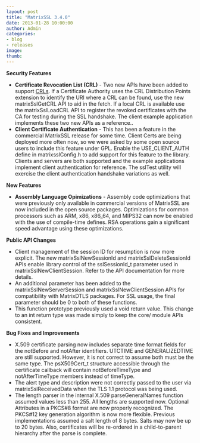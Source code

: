 ```yaml
---
layout: post
title: "MatrixSSL 3.4.0"
date: 2013-01-28 10:00:00
author: Admin
categories:
- blog
- releases
image:
thumb:
---
```

<b>Security Features</b>
<ul>
<li><b>Certificate Revocation List (CRL)</b> - Two new APIs have been added to support <a href="http://en.wikipedia.org/wiki/Revocation_list" target='_new'>CRLs</a>.
If a Certificate Authority uses the CRL Distribution Points extension to identify the URI where a CRL can be found, use the new matrixSslGetCRL API to aid in the fetch. If a local CRL is available use the matrixSslLoadCRL API to register the revoked certificates with the CA for testing during the SSL handshake. The client example application implements these two new APIs as a reference..
</li>
<li>
<b>Client Certificate Authentication</b> - This has been a feature in the commercial MatrixSSL release for some time. Client Certs are being deployed more often now, so we were asked by some open source users to include this feature under GPL.
Enable the USE_CLIENT_AUTH define in matrixsslConfig.h to add support for this feature to the library.
Clients and servers are both supported and the example applications implement client authentication for reference. The sslTest utility will exercise the client authentication handshake variations as well.
</li>
</ul>
<p/>
<b>New Features</b>
<ul>
<li><b>Assembly Language Opimizations</b> - Assembly code optimizations that were previously only available in commercial versions of MatrixSSL are now included in the open source packages. Optimizations for common processors such as ARM, x86, x86_64, and MIPS32 can now be enabled with the use of compile-time defines. RSA operations gain a significant speed advantage using these optimizations.</li>
</ul>
<p/>
<b>Public API Changes</b>
<ul>
<li>Client management of the session ID for resumption is now more explicit. The new matrixSslNewSessionId and matrixSslDeleteSessionId APIs enable library control of the sslSessionId_t parameter used in matrixSslNewClientSession. Refer to the API documentation for more details.</li>
<li>An additional parameter has been added to the matrixSslNewServerSession and matrixSslNewClientSession APIs for compatibility with MatrixDTLS packages. For SSL usage, the final parameter should be 0 to both of these functions.</li>
<li>This function prototype previously used a void return value. This change to an int return type was made simply to keep the core/<platform> module APIs consistent.</li>
</ul>
<p/>
<b>Bug Fixes and Improvements</b>
<ul>
<li>X.509 certificate parsing now includes separate time format fields for the notBefore and notAfter identifiers. UTCTIME and GENERALIZEDTIME are still supported. However, it is not correct to assume both must be the same type. The psX509Cert_t structure accessible through the certificate callback will contain notBeforeTimeType and notAfterTimeType members instead of timeType.</li>
<li>The alert type and description were not correctly passed to the user via matrixSslReceivedData when the TLS 1.1 protocol was being used.</li>
<li>The length parser in the internal X.509 parseGeneralNames function assumed values less than 255. All lengths are supported now. 
Optional Attributes in a PKCS#8 format are now properly recognized. 
The PKCS#12 key generation algorithm is now more flexible. Previous implementations assumed a salt length of 8 bytes. Salts may now be up to 20 bytes. Also, certificates will be re-ordered in a child-to-parent hierarchy after the parse is complete.</li>
</ul>
<br/>
